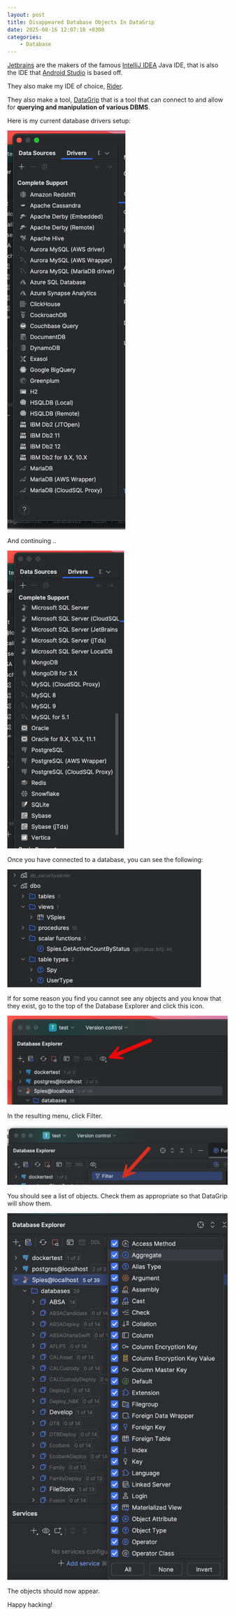 ```yaml
---
layout: post
title: Disappeared Database Objects In DataGrip
date: 2025-08-16 12:07:18 +0300
categories:
    - Database
---
```


[Jetbrains](https://www.jetbrains.com/)  are the makers of the famous [IntelliJ IDEA](https://www.jetbrains.com/idea/) Java IDE, that is also the IDE that [Android Studio](https://developer.android.com/studio) is based off. 

They also make my IDE of choice, [Rider](https://www.jetbrains.com/rider/).

They also make a tool, [DataGrip](https://www.jetbrains.com/datagrip/) that is a tool that can connect to and allow for **querying and manipulation of various DBMS**.

Here is my current database drivers setup:

![DataGripDB1](../images/2025/08/DataGripDB1.png)

And continuing ..

![DataGripDB2](../images/2025/08/DataGripDB2.png)

Once you have connected to a database, you can see the following:

![DataGripObjects](../images/2025/08/DataGripObjects.png)

If for some reason you find you cannot see any objects and you know that they exist, go to the top of the Database Explorer and click this icon.

![DatagripExplorer](../images/2025/08/DatagripExplorer.png)

In the resulting menu, click Filter.

![DatagripFilter](../images/2025/08/DatagripFilter.png)

You should see a list of objects. Check them as appropriate so that DataGrip will show them.

![DatagripAllObjects](../images/2025/08/DatagripAllObjects.png)

The objects should now appear.

Happy hacking!
